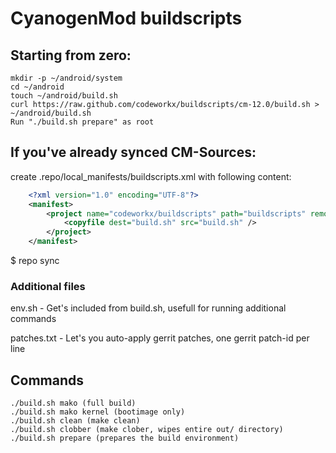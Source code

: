 CyanogenMod buildscripts
========================

Starting from zero:
---------
    mkdir -p ~/android/system
    cd ~/android
    touch ~/android/build.sh
    curl https://raw.github.com/codeworkx/buildscripts/cm-12.0/build.sh > ~/android/build.sh
    Run "./build.sh prepare" as root

If you've already synced CM-Sources:
----------
create .repo/local_manifests/buildscripts.xml with following content:
```xml
    <?xml version="1.0" encoding="UTF-8"?>
    <manifest>
        <project name="codeworkx/buildscripts" path="buildscripts" remote="github">
            <copyfile dest="build.sh" src="build.sh" />
        </project>
    </manifest>
```
$ repo sync

### Additional files
env.sh - Get's included from build.sh, usefull for running additional commands

patches.txt - Let's you auto-apply gerrit patches, one gerrit patch-id per line

Commands
--------

    ./build.sh mako (full build)
    ./build.sh mako kernel (bootimage only)
    ./build.sh clean (make clean)
    ./build.sh clobber (make clober, wipes entire out/ directory)
    ./build.sh prepare (prepares the build environment)


